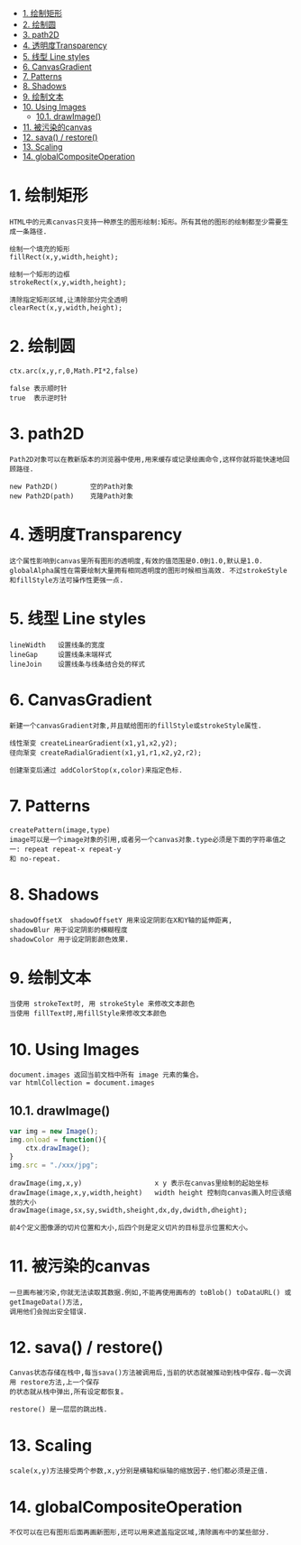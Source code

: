<!-- TOC -->

- [1. 绘制矩形](#1-绘制矩形)
- [2. 绘制圆](#2-绘制圆)
- [3. path2D](#3-path2d)
- [4. 透明度Transparency](#4-透明度transparency)
- [5. 线型 Line styles](#5-线型-line-styles)
- [6. CanvasGradient](#6-canvasgradient)
- [7. Patterns](#7-patterns)
- [8. Shadows](#8-shadows)
- [9. 绘制文本](#9-绘制文本)
- [10. Using Images](#10-using-images)
    - [10.1. drawImage()](#101-drawimage)
- [11. 被污染的canvas](#11-被污染的canvas)
- [12. sava() / restore()](#12-sava--restore)
- [13. Scaling](#13-scaling)
- [14. globalCompositeOperation](#14-globalcompositeoperation)

<!-- /TOC -->

# 1. 绘制矩形

    HTML中的元素canvas只支持一种原生的图形绘制:矩形。所有其他的图形的绘制都至少需要生成一条路径.
    
    绘制一个填充的矩形
    fillRect(x,y,width,height);

    绘制一个矩形的边框
    strokeRect(x,y,width,height);

    清除指定矩形区域,让清除部分完全透明
    clearRect(x,y,width,height);

# 2. 绘制圆

    ctx.arc(x,y,r,0,Math.PI*2,false)

    false 表示顺时针
    true  表示逆时针

# 3. path2D

    Path2D对象可以在教新版本的浏览器中使用,用来缓存或记录绘画命令,这样你就将能快速地回顾路径.

    new Path2D()        空的Path对象
    new Path2D(path)    克隆Path对象

# 4. 透明度Transparency

    这个属性影响到canvas里所有图形的透明度,有效的值范围是0.0到1.0,默认是1.0.
    globalAlpha属性在需要绘制大量拥有相同透明度的图形时候相当高效. 不过strokeStyle和fillStyle方法可操作性更强一点.

# 5. 线型 Line styles

    lineWidth   设置线条的宽度
    lineGap     设置线条末端样式
    lineJoin    设置线条与线条结合处的样式

# 6. CanvasGradient

    新建一个canvasGradient对象,并且赋给图形的fillStyle或strokeStyle属性.
    
    线性渐变 createLinearGradient(x1,y1,x2,y2);
    径向渐变 createRadialGradient(x1,y1,r1,x2,y2,r2);

    创建渐变后通过 addColorStop(x,color)来指定色标.

# 7. Patterns

    createPattern(image,type)
    image可以是一个image对象的引用,或者另一个canvas对象.type必须是下面的字符串值之一: repeat repeat-x repeat-y
    和 no-repeat.

# 8. Shadows

    shadowOffsetX  shadowOffsetY 用来设定阴影在X和Y轴的延伸距离,
    shadowBlur 用于设定阴影的模糊程度
    shadowColor 用于设定阴影颜色效果.


# 9. 绘制文本

    当使用 strokeText时, 用 strokeStyle 来修改文本颜色
    当使用 fillText时,用fillStyle来修改文本颜色

# 10. Using Images

    document.images 返回当前文档中所有 image 元素的集合。
    var htmlCollection = document.images

## 10.1. drawImage()

```js
var img = new Image();
img.onload = function(){
    ctx.drawImage();
}
img.src = "./xxx/jpg";
```
    drawImage(img,x,y)                  x y 表示在canvas里绘制的起始坐标
    drawImage(image,x,y,width,height)   width height 控制向canvas画入时应该缩放的大小
    drawImage(image,sx,sy,swidth,sheight,dx,dy,dwidth,dheight);
    
    前4个定义图像源的切片位置和大小,后四个则是定义切片的目标显示位置和大小。

# 11. 被污染的canvas

    一旦画布被污染,你就无法读取其数据.例如,不能再使用画布的 toBlob() toDataURL() 或getImageData()方法,
    调用他们会抛出安全错误.

# 12. sava() / restore()

    Canvas状态存储在栈中,每当sava()方法被调用后,当前的状态就被推动到栈中保存.每一次调用 restore方法,上一个保存
    的状态就从栈中弹出,所有设定都恢复。

    restore() 是一层层的跳出栈.
    
# 13. Scaling

    scale(x,y)方法接受两个参数,x,y分别是横轴和纵轴的缩放因子.他们都必须是正值.

# 14. globalCompositeOperation

    不仅可以在已有图形后面再画新图形,还可以用来遮盖指定区域,清除画布中的某些部分.